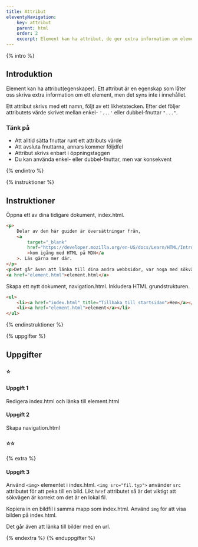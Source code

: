 ```yaml
---
title: Attribut
eleventyNavigation:
    key: attribut
    parent: html
    order: 2
    excerpt: Element kan ha attribut, de ger extra information om elementet.
---
```


{% intro %}

## Introduktion

Element kan ha attribut(egenskaper). Ett attribut är en egenskap som låter oss skriva
extra information om ett element, men det syns inte i innehållet.

Ett attribut skrivs med ett namn, följt av ett likhetstecken. Efter det följer attributets värde
skrivet mellan enkel- `'...'` eller dubbel-fnuttar `"..."`.

### Tänk på

-   Att alltid sätta fnuttar runt ett attributs värde
-   Att avsluta fnuttarna, annars kommer följdfel
-   Attribut skrivs enbart i öppningstaggen
-   Du kan använda enkel- eller dubbel-fnuttar, men var konsekvent

{% endintro %}

{% instruktioner %}

## Instruktioner

Öppna ett av dina tidigare dokument, index.html.

```html
<p>
    Delar av den här guiden är översättningar från,
    <a
        target="_blank"
        href="https://developer.mozilla.org/en-US/docs/Learn/HTML/Introduction_to_HTML/Getting_started"
        >kom igång med HTML på MDN</a
    >. Läs gärna mer där.
</p>
<p>Det går även att länka till dina andra webbsidor, var noga med sökvägen.</p>
<a href="element.html">element.html</a>
```

Skapa ett nytt dokument, navigation.html. Inkludera HTML grundstrukturen.

```html
<ul>
    <li><a href="index.html" title="Tillbaka till startsidan">Hem</a></li>
    <li><a href="element.html">element</a></li>
</ul>
```

{% endinstruktioner %}

{% uppgifter %}

## Uppgifter

### ⭐

#### Uppgift 1

Redigera index.html och länka till element.html

#### Uppgift 2

Skapa navigation.html

### ⭐⭐

{% extra %}

#### Uppgift 3

Använd `<img>` elementet i index.html.
`<img src="fil.typ">` använder `src` attributet för att peka till en
bild. Likt `href` attributet så är det viktigt att sökvägen är korrekt
om det är en lokal fil.

Kopiera in en bildfil i samma mapp som index.html. Använd `img` för att visa bilden på index.html.

Det går även att länka till bilder med en url.

{% endextra %}
{% enduppgifter %}
